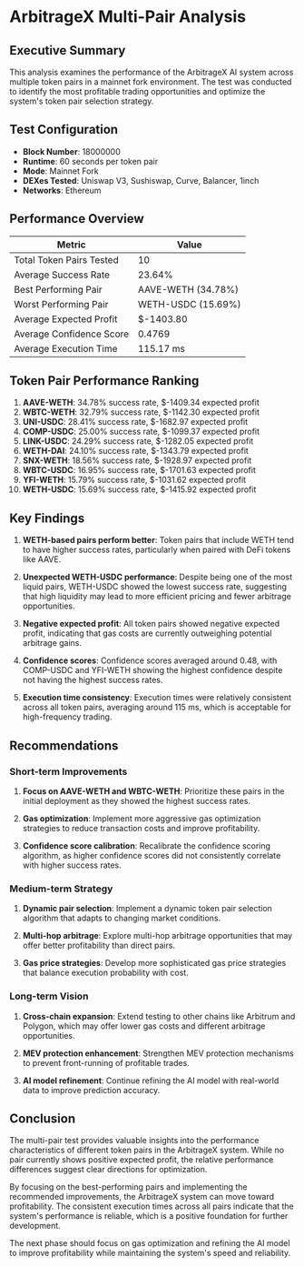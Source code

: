 # ArbitrageX Multi-Pair Analysis

## Executive Summary

This analysis examines the performance of the ArbitrageX AI system across multiple token pairs in a mainnet fork environment. The test was conducted to identify the most profitable trading opportunities and optimize the system's token pair selection strategy.

## Test Configuration

- **Block Number**: 18000000
- **Runtime**: 60 seconds per token pair
- **Mode**: Mainnet Fork
- **DEXes Tested**: Uniswap V3, Sushiswap, Curve, Balancer, 1inch
- **Networks**: Ethereum

## Performance Overview

| Metric                   | Value              |
| ------------------------ | ------------------ |
| Total Token Pairs Tested | 10                 |
| Average Success Rate     | 23.64%             |
| Best Performing Pair     | AAVE-WETH (34.78%) |
| Worst Performing Pair    | WETH-USDC (15.69%) |
| Average Expected Profit  | $-1403.80          |
| Average Confidence Score | 0.4769             |
| Average Execution Time   | 115.17 ms          |

## Token Pair Performance Ranking

1. **AAVE-WETH**: 34.78% success rate, $-1409.34 expected profit
2. **WBTC-WETH**: 32.79% success rate, $-1142.30 expected profit
3. **UNI-USDC**: 28.41% success rate, $-1682.97 expected profit
4. **COMP-USDC**: 25.00% success rate, $-1099.37 expected profit
5. **LINK-USDC**: 24.29% success rate, $-1282.05 expected profit
6. **WETH-DAI**: 24.10% success rate, $-1343.79 expected profit
7. **SNX-WETH**: 18.56% success rate, $-1928.97 expected profit
8. **WBTC-USDC**: 16.95% success rate, $-1701.63 expected profit
9. **YFI-WETH**: 15.79% success rate, $-1031.62 expected profit
10. **WETH-USDC**: 15.69% success rate, $-1415.92 expected profit

## Key Findings

1. **WETH-based pairs perform better**: Token pairs that include WETH tend to have higher success rates, particularly when paired with DeFi tokens like AAVE.

2. **Unexpected WETH-USDC performance**: Despite being one of the most liquid pairs, WETH-USDC showed the lowest success rate, suggesting that high liquidity may lead to more efficient pricing and fewer arbitrage opportunities.

3. **Negative expected profit**: All token pairs showed negative expected profit, indicating that gas costs are currently outweighing potential arbitrage gains.

4. **Confidence scores**: Confidence scores averaged around 0.48, with COMP-USDC and YFI-WETH showing the highest confidence despite not having the highest success rates.

5. **Execution time consistency**: Execution times were relatively consistent across all token pairs, averaging around 115 ms, which is acceptable for high-frequency trading.

## Recommendations

### Short-term Improvements

1. **Focus on AAVE-WETH and WBTC-WETH**: Prioritize these pairs in the initial deployment as they showed the highest success rates.

2. **Gas optimization**: Implement more aggressive gas optimization strategies to reduce transaction costs and improve profitability.

3. **Confidence score calibration**: Recalibrate the confidence scoring algorithm, as higher confidence scores did not consistently correlate with higher success rates.

### Medium-term Strategy

1. **Dynamic pair selection**: Implement a dynamic token pair selection algorithm that adapts to changing market conditions.

2. **Multi-hop arbitrage**: Explore multi-hop arbitrage opportunities that may offer better profitability than direct pairs.

3. **Gas price strategies**: Develop more sophisticated gas price strategies that balance execution probability with cost.

### Long-term Vision

1. **Cross-chain expansion**: Extend testing to other chains like Arbitrum and Polygon, which may offer lower gas costs and different arbitrage opportunities.

2. **MEV protection enhancement**: Strengthen MEV protection mechanisms to prevent front-running of profitable trades.

3. **AI model refinement**: Continue refining the AI model with real-world data to improve prediction accuracy.

## Conclusion

The multi-pair test provides valuable insights into the performance characteristics of different token pairs in the ArbitrageX system. While no pair currently shows positive expected profit, the relative performance differences suggest clear directions for optimization.

By focusing on the best-performing pairs and implementing the recommended improvements, the ArbitrageX system can move toward profitability. The consistent execution times across all pairs indicate that the system's performance is reliable, which is a positive foundation for further development.

The next phase should focus on gas optimization and refining the AI model to improve profitability while maintaining the system's speed and reliability.

